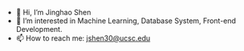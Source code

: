 - 👋 Hi, I’m Jinghao Shen
- 👀 I’m interested in Machine Learning, Database System, Front-end Development.
- 📫 How to reach me: jshen30@ucsc.edu

<!---
jshen1s1/jshen1s1 is a ✨ special ✨ repository because its `README.md` (this file) appears on your GitHub profile.
You can click the Preview link to take a look at your changes.
--->
